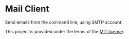 # Mail Client

Send emails from the command line, using SMTP account.

This project is provided under the terms of the [MIT license](http://choosealicense.com/licenses/mit/).
